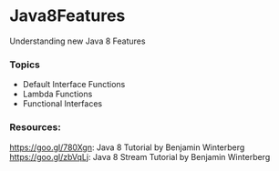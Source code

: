 # Java8Features
Understanding new Java 8 Features

### Topics
* Default Interface Functions
* Lambda Functions
* Functional Interfaces

### Resources:
https://goo.gl/780Xgn: Java 8 Tutorial by Benjamin Winterberg
<br/>https://goo.gl/zbVqLj: Java 8 Stream Tutorial by Benjamin Winterberg
